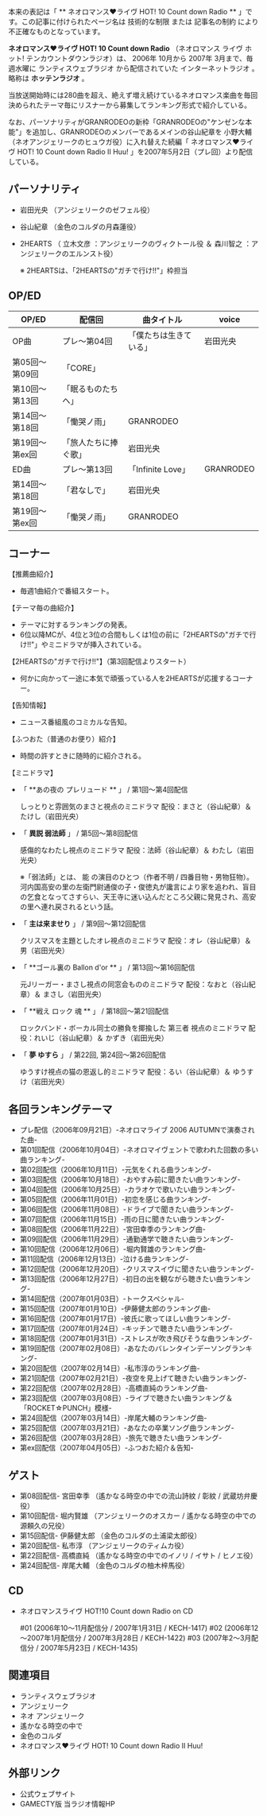 本来の表記は「 ** ネオロマンス♥ライヴ HOT! 10 Count down Radio  ** 」です。この記事に付けられたページ名は  技術的な制限
または  記事名の制約  により不正確なものとなっています。

**ネオロマンス♥ライヴ HOT! 10 Count down Radio** （ネオロマンス ライヴ ホット! テンカウントダウンラジオ）は、
2006年  10月から  2007年  3月まで、毎週水曜に  ランティスウェブラジオ  から配信されていた  インターネットラジオ  。略称は
**ホッテンラジオ** 。

当放送開始時には280曲を超え、絶えず増え続けているネオロマンス楽曲を毎回決められたテーマ毎にリスナーから募集してランキング形式で紹介している。

なお、パーソナリティがGRANRODEOの新枠「GRANRODEOの"ケンゼンな本能"」を追加し、GRANRODEOのメンバーであるメインの谷山紀章を
小野大輔  （ネオアンジェリークのヒュウガ役）に入れ替えた続編「  ネオロマンス♥ライヴ HOT! 10 Count down Radio II Huu!
」を2007年5月2日（プレ回）より配信している。

##  パーソナリティ



  * 岩田光央  （アンジェリークのゼフェル役） 
  * 谷山紀章  （金色のコルダの月森蓮役） 
  * 2HEARTS  （  立木文彦  ：アンジェリークのヴィクトール役 ＆  森川智之  ：アンジェリークのエルンスト役） 

     ※ 2HEARTSは、「2HEARTSの"ガチで行け!!"」枠担当 

##  OP/ED



OP/ED  |  配信回  |  曲タイトル  |  voice   
---|---|---|---  
OP曲  |  プレ～第04回  |  「僕たちは生きている」  |  岩田光央   
第05回～第09回  |  「CORE」   
第10回～第13回  |  「眠るものたちへ」   
第14回～第18回  |  「慟哭ノ雨」  |  GRANRODEO   
第19回～第ex回  |  「旅人たちに捧ぐ歌」  |  岩田光央   
ED曲  |  プレ～第13回  |  「Infinite Love」  |  GRANRODEO   
第14回～第18回  |  「君なしで」  |  岩田光央   
第19回～第ex回  |  「慟哭ノ雨」  |  GRANRODEO   
  
##  コーナー



【推薦曲紹介】

  * 毎週1曲紹介で番組スタート。 

【テーマ毎の曲紹介】

  * テーマに対するランキングの発表。 
  * 6位以降MCが、4位と3位の合間もしくは1位の前に「2HEARTSの"ガチで行け!!"」やミニドラマが挿入されている。 

【2HEARTSの"ガチで行け!!"】（第3回配信よりスタート）

  * 何かに向かって一途に本気で頑張っている人を2HEARTSが応援するコーナー。 

【告知情報】

  * ニュース番組風のコミカルな告知。 

【ふつおた（普通のお便り）紹介】

  * 時間の許すときに随時的に紹介される。 

【ミニドラマ】

  * 「 **あの夜の プレリュード  ** 」 / 第1回～第4回配信 

     しっとりと雰囲気のまさと視点のミニドラマ 
     配役：まさと（谷山紀章）＆ たけし（岩田光央） 

  * 「 **異説 弱法師** 」 / 第5回～第8回配信 

     感傷的なわたし視点のミニドラマ 
     配役：法師（谷山紀章）＆ わたし（岩田光央） 

     ※「弱法師」とは、  能  の演目のひとつ（作者不明 / 四番目物・男物狂物）。河内国高安の里の左衛門尉通俊の子・俊徳丸が讒言により家を追われ、盲目の乞食となってさすらい、天王寺に迷い込んだところ父親に発見され、高安の里へ連れ戻されるという話。 

  * 「 **主は来ませり** 」 / 第9回～第12回配信 

     クリスマスを主題としたオレ視点のミニドラマ 
     配役：オレ（谷山紀章）＆ 男（岩田光央） 

  * 「 **ゴール裏の Ballon d'or  ** 」 / 第13回～第16回配信 

     元Jリーガー・まさし視点の同窓会もののミニドラマ 
     配役：なおと（谷山紀章）＆ まさし（岩田光央） 

  * 「 **戦え ロック  魂 ** 」 / 第18回～第21回配信 

     ロックバンド・ボーカル同士の勝負を揶揄した  第三者  視点のミニドラマ 
     配役：れいじ（谷山紀章）＆ かずき（岩田光央） 

  * 「 **夢 ゆすら** 」 / 第22回, 第24回～第26回配信 

     ゆうすけ視点の猫の恩返し的ミニドラマ 
     配役：るい（谷山紀章）＆ ゆうすけ（岩田光央） 

##  各回ランキングテーマ



  * プレ配信（2006年09月21日）-ネオロマライブ 2006 AUTUMNで演奏された曲- 
  * 第01回配信（2006年10月04日）-ネオロマイヴェントで歌われた回数の多い曲ランキング- 
  * 第02回配信（2006年10月11日）-元気をくれる曲ランキング- 
  * 第03回配信（2006年10月18日）-おやすみ前に聞きたい曲ランキング- 
  * 第04回配信（2006年10月25日）-カラオケで歌いたい曲ランキング- 
  * 第05回配信（2006年11月01日）-初恋を感じる曲ランキング- 
  * 第06回配信（2006年11月08日）-ドライブで聞きたい曲ランキング- 
  * 第07回配信（2006年11月15日）-雨の日に聞きたい曲ランキング- 
  * 第08回配信（2006年11月22日）-宮田幸季のランキング曲- 
  * 第09回配信（2006年11月29日）-通勤通学で聴きたい曲ランキング- 
  * 第10回配信（2006年12月06日）-堀内賢雄のランキング曲- 
  * 第11回配信（2006年12月13日）-泣ける曲ランキング- 
  * 第12回配信（2006年12月20日）-クリスマスイヴに聞きたい曲ランキング- 
  * 第13回配信（2006年12月27日）-初日の出を観ながら聴きたい曲ランキング- 
  * 第14回配信（2007年01月03日）-トークスペシャル- 
  * 第15回配信（2007年01月10日）-伊藤健太郎のランキング曲- 
  * 第16回配信（2007年01月17日）-彼氏に歌ってほしい曲ランキング- 
  * 第17回配信（2007年01月24日）-キッチンで聴きたい曲ランキング- 
  * 第18回配信（2007年01月31日）-ストレスが吹き飛びそうな曲ランキング- 
  * 第19回配信（2007年02月08日）-あなたのバレンタインデーソングランキング- 
  * 第20回配信（2007年02月14日）-私市淳のランキング曲- 
  * 第21回配信（2007年02月21日）-夜空を見上げて聴きたい曲ランキング- 
  * 第22回配信（2007年02月28日）-高橋直純のランキング曲- 
  * 第23回配信（2007年03月08日）-ライブで聴きたい曲ランキング＆「ROCKET☆PUNCH」模様- 
  * 第24回配信（2007年03月14日）-岸尾大輔のランキング曲- 
  * 第25回配信（2007年03月21日）-あなたの卒業ソング曲ランキング- 
  * 第26回配信（2007年03月28日）-旅先で聴きたい曲ランキング- 
  * 第ex回配信（2007年04月05日）-ふつおた紹介＆告知- 

##  ゲスト



  * 第08回配信-  宮田幸季  （遙かなる時空の中での流山詩紋 / 彰紋 / 武蔵坊弁慶役） 
  * 第10回配信-  堀内賢雄  （アンジェリークのオスカー / 遙かなる時空の中での源頼久の兄役） 
  * 第15回配信-  伊藤健太郎  （金色のコルダの土浦梁太郎役） 
  * 第20回配信-  私市淳  （アンジェリークのティムカ役） 
  * 第22回配信-  高橋直純  （遙かなる時空の中でのイノリ / イサト / ヒノエ役） 
  * 第24回配信-  岸尾大輔  （金色のコルダの柚木梓馬役） 

##  CD



  * ネオロマンスライヴ HOT!10 Count down Radio on CD 

     #01 (2006年10～11月配信分 / 2007年1月31日 / KECH-1417) 
     #02 (2006年12～2007年1月配信分 / 2007年3月28日 / KECH-1422) 
     #03 (2007年2～3月配信分 / 2007年5月23日 / KECH-1435) 

##  関連項目



  * ランティスウェブラジオ 
  * アンジェリーク 
  * ネオ アンジェリーク 
  * 遙かなる時空の中で 
  * 金色のコルダ 
  * ネオロマンス♥ライヴ HOT! 10 Count down Radio II Huu! 

##  外部リンク



  * 公式ウェブサイト 
  * GAMECTY版 当ラジオ情報HP 

